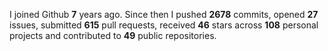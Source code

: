 
I joined Github **7** years ago. Since then I pushed **2678** commits, opened **27** issues, submitted **615** pull requests, received **46** stars across **108** personal projects and contributed to **49** public repositories.
